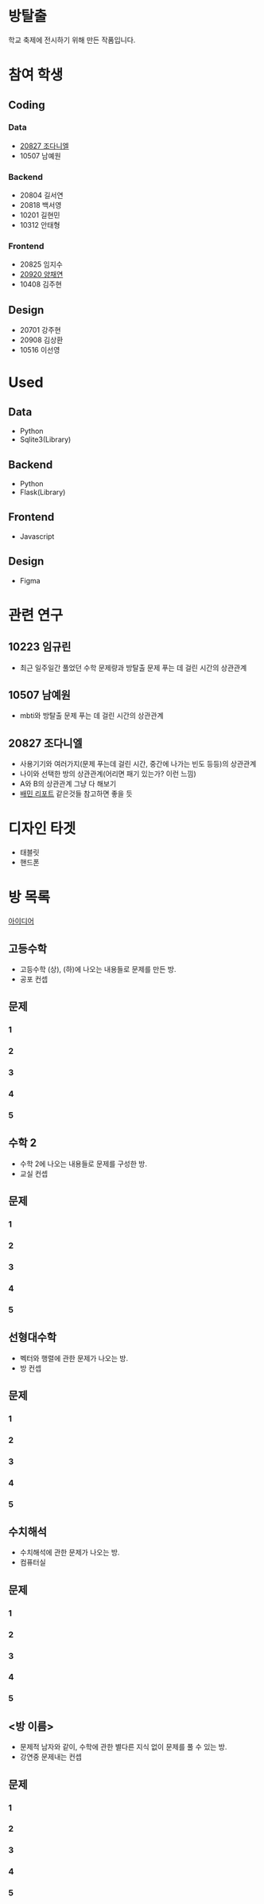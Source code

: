 # 방탈출
학교 축제에 전시하기 위해 만든 작품입니다.
# 참여 학생
## Coding
### Data
- [20827 조다니엘](https://github.com/arduinocc04)
- 10507 남예원
### Backend
- 20804 길서연
- 20818 백서영
- 10201 길현민
- 10312 안태형
### Frontend
- 20825 임지수
- [20920 양채연](https://github.com/ycy12310)
- 10408 김주현
## Design
- 20701 강주현
- 20908 김상환
- 10516 이선영
# Used
## Data
- Python 
- Sqlite3(Library)
## Backend
- Python
- Flask(Library)
## Frontend
- Javascript
## Design
- Figma
# 관련 연구
## 10223 임규린
- 최근 일주일간 풀었던 수학 문제량과 방탈출 문제 푸는 데 걸린 시간의 상관관계
## 10507 남예원
- mbti와 방탈출 문제 푸는 데 걸린 시간의 상관관계
## 20827 조다니엘
- 사용기기와 여러가지(문제 푸는데 걸린 시간, 중간에 나가는 빈도 등등)의 상관관계
- 나이와 선택한 방의 상관관계(어리면 패기 있는가? 이런 느낌)
- A와 B의 상관관계 그냥 다 해보기
- [배민 리포트](https://www.woowahan.com/#/news/report) 같은것들 참고하면 좋을 듯
# 디자인 타겟
- 태블릿
- 핸드폰

# 방 목록
[아이디어](https://padlet.com/arduinocc04/zyt210bhp3nz2eag)
## 고등수학
- 고등수학 (상), (하)에 나오는 내용들로 문제를 만든 방.
- 공포 컨셉
## 문제
### 1
### 2
### 3
### 4
### 5
## 수학 2
- 수학 2에 나오는 내용들로 문제를 구성한 방.
- 교실 컨셉
## 문제
### 1
### 2
### 3
### 4
### 5
## 선형대수학
- 벡터와 행렬에 관한 문제가 나오는 방.
- 방 컨셉
## 문제
### 1
### 2
### 3
### 4
### 5
## 수치해석
- 수치해석에 관한 문제가 나오는 방.
- 컴퓨터실
## 문제
### 1
### 2
### 3
### 4
### 5
## <방 이름>
- 문제적 남자와 같이, 수학에 관한 별다른 지식 없이 문제를 풀 수 있는 방.
- 강연중 문제내는 컨셉
## 문제
### 1
### 2
### 3
### 4
### 5
